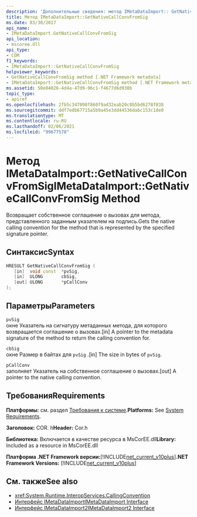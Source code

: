 ```yaml
---
description: 'Дополнительные сведения: метод IMetaDataImport:: GetNativeCallConvFromSig'
title: Метод IMetaDataImport::GetNativeCallConvFromSig
ms.date: 03/30/2017
api_name:
- IMetaDataImport.GetNativeCallConvFromSig
api_location:
- mscoree.dll
api_type:
- COM
f1_keywords:
- IMetaDataImport::GetNativeCallConvFromSig
helpviewer_keywords:
- GetNativeCallConvFromSig method [.NET Framework metadata]
- IMetaDataImport::GetNativeCallConvFromSig method [.NET Framework metadata]
ms.assetid: 50e04026-4d4a-47d9-96c1-f4677d6d938b
topic_type:
- apiref
ms.openlocfilehash: 2fb5c347098f860f9ad32eab20c8b5bd6278f838
ms.sourcegitcommit: ddf7edb67715a5b9a45e3dd44536dabc153c1de0
ms.translationtype: MT
ms.contentlocale: ru-RU
ms.lasthandoff: 02/06/2021
ms.locfileid: "99677578"
---
```

# <a name="imetadataimportgetnativecallconvfromsig-method"></a><span data-ttu-id="20bde-103">Метод IMetaDataImport::GetNativeCallConvFromSig</span><span class="sxs-lookup"><span data-stu-id="20bde-103">IMetaDataImport::GetNativeCallConvFromSig Method</span></span>

<span data-ttu-id="20bde-104">Возвращает собственное соглашение о вызовах для метода, представленного заданным указателем на подпись.</span><span class="sxs-lookup"><span data-stu-id="20bde-104">Gets the native calling convention for the method that is represented by the specified signature pointer.</span></span>  
  
## <a name="syntax"></a><span data-ttu-id="20bde-105">Синтаксис</span><span class="sxs-lookup"><span data-stu-id="20bde-105">Syntax</span></span>  
  
```cpp  
HRESULT GetNativeCallConvFromSig (  
   [in]  void const  *pvSig,  
   [in]  ULONG       cbSig,  
   [out] ULONG       *pCallConv  
);  
```  
  
## <a name="parameters"></a><span data-ttu-id="20bde-106">Параметры</span><span class="sxs-lookup"><span data-stu-id="20bde-106">Parameters</span></span>  

 `pvSig`  
 <span data-ttu-id="20bde-107">окне Указатель на сигнатуру метаданных метода, для которого возвращается соглашение о вызовах.</span><span class="sxs-lookup"><span data-stu-id="20bde-107">[in] A pointer to the metadata signature of the method to return the calling convention for.</span></span>  
  
 `cbSig`  
 <span data-ttu-id="20bde-108">окне Размер в байтах для `pvSig` .</span><span class="sxs-lookup"><span data-stu-id="20bde-108">[in] The size in bytes of `pvSig`.</span></span>  
  
 `pCallConv`  
 <span data-ttu-id="20bde-109">заполняет Указатель на собственное соглашение о вызовах.</span><span class="sxs-lookup"><span data-stu-id="20bde-109">[out] A pointer to the native calling convention.</span></span>  
  
## <a name="requirements"></a><span data-ttu-id="20bde-110">Требования</span><span class="sxs-lookup"><span data-stu-id="20bde-110">Requirements</span></span>  

 <span data-ttu-id="20bde-111">**Платформы:** см. раздел [Требования к системе](../../get-started/system-requirements.md).</span><span class="sxs-lookup"><span data-stu-id="20bde-111">**Platforms:** See [System Requirements](../../get-started/system-requirements.md).</span></span>  
  
 <span data-ttu-id="20bde-112">**Заголовок:** COR. h</span><span class="sxs-lookup"><span data-stu-id="20bde-112">**Header:** Cor.h</span></span>  
  
 <span data-ttu-id="20bde-113">**Библиотека:** Включается в качестве ресурса в MsCorEE.dll</span><span class="sxs-lookup"><span data-stu-id="20bde-113">**Library:** Included as a resource in MsCorEE.dll</span></span>  
  
 <span data-ttu-id="20bde-114">**Платформа .NET Framework версии:**[!INCLUDE[net_current_v10plus](../../../../includes/net-current-v10plus-md.md)]</span><span class="sxs-lookup"><span data-stu-id="20bde-114">**.NET Framework Versions:** [!INCLUDE[net_current_v10plus](../../../../includes/net-current-v10plus-md.md)]</span></span>  
  
## <a name="see-also"></a><span data-ttu-id="20bde-115">См. также</span><span class="sxs-lookup"><span data-stu-id="20bde-115">See also</span></span>

- <xref:System.Runtime.InteropServices.CallingConvention>
- [<span data-ttu-id="20bde-116">Интерфейс IMetaDataImport</span><span class="sxs-lookup"><span data-stu-id="20bde-116">IMetaDataImport Interface</span></span>](imetadataimport-interface.md)
- [<span data-ttu-id="20bde-117">Интерфейс IMetaDataImport2</span><span class="sxs-lookup"><span data-stu-id="20bde-117">IMetaDataImport2 Interface</span></span>](imetadataimport2-interface.md)
